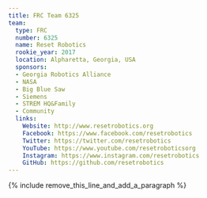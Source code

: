 ```yaml
---
title: FRC Team 6325
team:
  type: FRC
  number: 6325
  name: Reset Robotics
  rookie_year: 2017
  location: Alpharetta, Georgia, USA
  sponsors:
  - Georgia Robotics Alliance
  - NASA
  - Big Blue Saw
  - Siemens
  - STREM HQ&Family
  - Community
  links:
    Website: http://www.resetrobotics.org
    Facebook: https://www.facebook.com/resetrobotics
    Twitter: https://twitter.com/resetrobotics
    YouTube: https://www.youtube.com/resetroboticsorg
    Instagram: https://www.instagram.com/resetrobotics
    GitHub: https://github.com/resetrobotics
---
```


{% include remove_this_line_and_add_a_paragraph %}